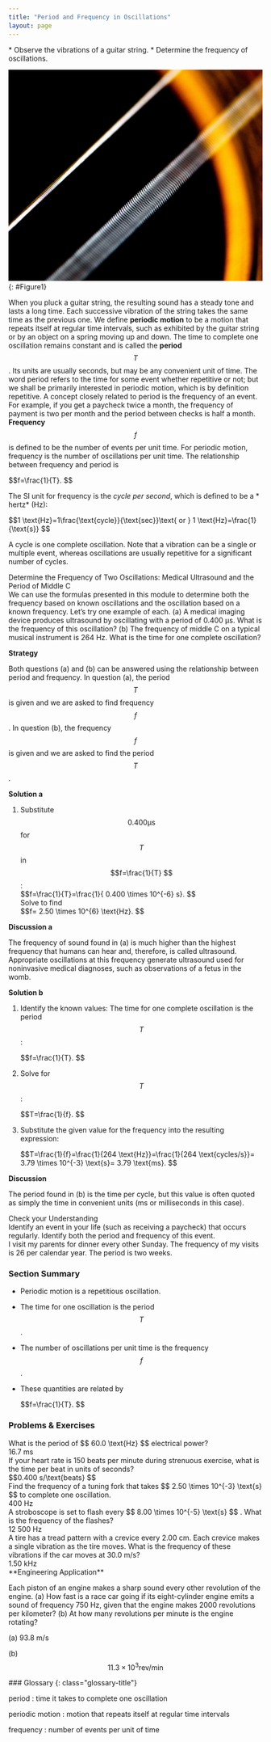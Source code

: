 ```yaml
---
title: "Period and Frequency in Oscillations"
layout: page
---
```


<div class="abstract" markdown="1">
* Observe the vibrations of a guitar string.
* Determine the frequency of oscillations.
</div>

![The given figure shows a closed zoom view of the strings of a guitar. There are two slanting white colored strings in the picture. In the nearer string, the gaps between the circular threads of the string are visible, whereas the second white string at the back looks like a white thin stick.](../resources/Figure_16_02_01a.jpg "The strings on this guitar vibrate at regular time intervals. (credit: JAR)")
{: #Figure1}

When you pluck a guitar string, the resulting sound has a steady tone and lasts
a long time. Each successive vibration of the string takes the same time as the
previous one. We define **periodic motion** to be a motion that repeats itself
at regular time intervals, such as exhibited by the guitar string or by an
object on a spring moving up and down. The time to complete one oscillation
remains constant and is called the **period**  $$T $$ . Its units are usually
seconds, but may be any convenient unit of time. The word period refers to the
time for some event whether repetitive or not; but we shall be primarily
interested in periodic motion, which is by definition repetitive. A concept
closely related to period is the frequency of an event. For example, if you get
a paycheck twice a month, the frequency of payment is two per month and the
period between checks is half a month. **Frequency** $$f $$ is defined to be the
number of events per unit time. For periodic motion, frequency is the number of
oscillations per unit time. The relationship between frequency and period is

<div class="equation" >
 $$f=\frac{1}{T}. $$
</div>

The SI unit for frequency is the *cycle per second*, which is defined to be a *
hertz* (Hz):

<div class="equation" >
 $$1 \text{Hz}=1\frac{\text{cycle}}{\text{sec}}\text{ or }  1 \text{Hz}=\frac{1}{\text{s}} $$
</div>

A cycle is one complete oscillation. Note that a vibration can be a single or
multiple event, whereas oscillations are usually repetitive for a significant
number of cycles.

<div class="example" markdown="1">
<div class="title">
Determine the Frequency of Two Oscillations: Medical Ultrasound and the Period of Middle C
</div>
We can use the formulas presented in this module to determine both the frequency based on known oscillations and the oscillation based on a known frequency. Let’s try one example of each. (a) A medical imaging device produces ultrasound by oscillating with a period of 0.400 µs. What is the frequency of this oscillation? (b) The frequency of middle C on a typical musical instrument is 264 Hz. What is the time for one complete oscillation?

**Strategy**

Both questions (a) and (b) can be answered using the relationship between period
and frequency. In question (a), the period $$T $$ is given and we are asked to
find frequency $$f $$ . In question (b), the frequency $$f $$ is given and we
are asked to find the period $$T $$ .

**Solution a**

1. Substitute $$ 0.400 \mathrm{\text{μ}}\text{s} $$ for $$T $$ in
   $$f=\frac{1}{T} $$ \:
   <div class="equation" >
    $$f=\frac{1}{T}=\frac{1}{ 0.400 \times 10^{-6}  s}. $$
   </div>
   Solve to find     
   <div class="equation" >
   $$f= 2.50 \times 10^{6}  \text{Hz}. $$
   </div>

**Discussion a**

The frequency of sound found in (a) is much higher than the highest frequency
that humans can hear and, therefore, is called ultrasound. Appropriate
oscillations at this frequency generate ultrasound used for noninvasive medical
diagnoses, such as observations of a fetus in the womb.

**Solution b**

1. Identify the known values: The time for one complete oscillation is the
   period $$T$$ :
   <div class="equation">
   $$f=\frac{1}{T}. $$
   </div>

2. Solve for $$T $$:
   <div class="equation" >
   $$T=\frac{1}{f}. $$
   </div>

3. Substitute the given value for the frequency into the resulting expression:
   <div class="equation" >
   $$T=\frac{1}{f}=\frac{1}{264 \text{Hz}}=\frac{1}{264 \text{cycles/s}}= 3.79 \times 10^{-3}  \text{s}= 3.79 \text{ms}. $$
   </div>

**Discussion**

The period found in (b) is the time per cycle, but this value is often quoted as
simply the time in convenient units (ms or milliseconds in this case).

</div>

<div class="exercise" data-element-type="check-understanding" data-label="">
<div class="title">
Check your Understanding
</div>
<div class="problem" markdown="1">
Identify an event in your life (such as receiving a paycheck) that occurs regularly. Identify both the period and frequency of this event.

</div>
<div class="solution" data-print-placement="here" markdown="1">
I visit my parents for dinner every other Sunday. The frequency of my visits is 26 per calendar year. The period is two weeks.

</div>
</div>

### Section Summary

* Periodic motion is a repetitious oscillation.
* The time for one oscillation is the period $$T $$ .

* The number of oscillations per unit time is the frequency $$f $$ .
* These quantities are related by

  <div class="equation" >
   $$f=\frac{1}{T}. $$
  </div>

### Problems &amp; Exercises

<div class="exercise" data-element-type="problems-exercises">
<div class="problem" markdown="1">
What is the period of  $$ 60.0 \text{Hz} $$
 electrical power?

</div>
<div class="solution" markdown="1">
16.7 ms

</div>
</div>

<div class="exercise" data-element-type="problems-exercises">
<div class="problem" markdown="1">
If your heart rate is 150 beats per minute during strenuous exercise, what is the time per beat in units of seconds?

</div>
<div class="solution" markdown="1">
 $$0.400 s/\text{beats} $$
</div>
</div>

<div class="exercise" data-element-type="problems-exercises">
<div class="problem" markdown="1">
Find the frequency of a tuning fork that takes  $$ 2.50 \times 10^{-3}  \text{s} $$
 to complete one oscillation.

</div>
<div class="solution" markdown="1">
400 Hz

</div>
</div>

<div class="exercise" data-element-type="problems-exercises">
<div class="problem" markdown="1">
A stroboscope is set to flash every  $$ 8.00 \times 10^{-5}  \text{s} $$ .
 What is the frequency of the flashes?

</div>
<div class="solution" markdown="1">
12 500 Hz

</div>
</div>

<div class="exercise" data-element-type="problems-exercises">
<div class="problem" markdown="1">
A tire has a tread pattern with a crevice every 2.00 cm. Each crevice makes a single vibration as the tire moves. What is the frequency of these vibrations if the car moves at 30.0 m/s?

</div>
<div class="solution" markdown="1">
1.50 kHz

</div>
</div>

<div class="exercise" data-element-type="problems-exercises">
<div class="problem" markdown="1">
**Engineering Application**

Each piston of an engine makes a sharp sound every other revolution of the
engine. (a) How fast is a race car going if its eight-cylinder engine emits a
sound of frequency 750 Hz, given that the engine makes 2000 revolutions per
kilometer? (b) At how many revolutions per minute is the engine rotating?

</div>
<div class="solution" markdown="1">
(a) 93.8 m/s

(b)  $$ 11.3 \times 10^{3} \text{rev/min} $$
</div>
</div>

<div class="glossary" markdown="1">
### Glossary
{: class="glossary-title"}

period
: time it takes to complete one oscillation

periodic motion
: motion that repeats itself at regular time intervals

frequency
: number of events per unit of time

</div>
